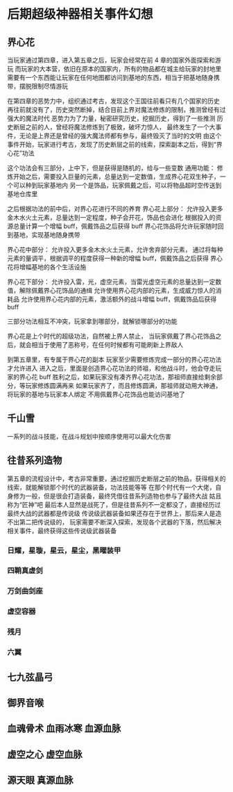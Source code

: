 # 后期超级神器相关事件幻想

## 界心花

当玩家通过第四章，进入第五章之后，玩家会经常在前 4 章的国家外面探索和游玩
而玩家的大本营，依旧在原本的国家内，所有的物品都在城主给玩家的封地里
需要有一个东西能让玩家在任何地图都访问到基地的东西，相当于把基地随身携带，摆脱限制尽情游玩

在第四章的恶势力中，组织通过考古，发现这个王国往前看只有几个国家的历史
再往前就没有了，历史突然断掉，结合目前上界对魔法修炼的限制，推测曾经有过强大的魔法时代
恶势力为了力量，秘密研究历史，挖掘历史，得到了一些推测
历史断层之前的人，曾经将魔法修炼到了极致，破坏力惊人，
最终发生了一个大事件，无论是上界还是曾经的强大魔法师都有参与，最终毁灭了当时的文明
由这个事件开始，玩家进行考古，发现了历史断层之前的线索，探索副本之后，得到“界心花”功法

这个功法会有三部分，上中下，但是获得是随机的，给与一些变数
通用功能：
修炼开始之后，需要投入巨量的元素，总量达到一定数值，生成界心花双生种子，一个可以种到玩家基地内
另一个是饰品，玩家佩戴之后，可以将物品超时空传送到基地仓库里

之后根据功法的前中后，对界心花进行不同的养育
界心花上部分：
允许投入更多金木水火土元素，总量达到一定程度，种子会开花，饰品也会进化
根据投入的资源总量计算一个增幅 buff，佩戴饰品之后获得 buff
界心花饰品将允许玩家随时回到基地，实现基地随身携带

界心花中部分：
允许投入更多金木水火土元素，允许舍弃部分元素，
通过将每种元素的量调平，根据调平的程度获得一种新的增幅 buff，佩戴饰品之后获得
界心花将增幅基地的各个生活设施

界心花下部分：
允许投入雷，光，虚空元素，当雷光虚空元素的总量达到一定数值，解除佩戴界心花饰品的通缉
允许使用界心花内部的元素，生成威力惊人的消耗品
允许使用界心花内部的元素，激活额外的战斗增幅 buff，佩戴饰品后获得 buff

三部分功法相互不冲突，玩家拿到哪部分，就解锁哪部分的功能

界心花是上个时代的超级功法，自然被上界人禁止，
当玩家佩戴了界心花饰品之后，就会相当于使用了恶称号，在任何时候都有可能刷新上界敌人

到第五章里，有专属于界心花的副本
玩家至少需要修炼完成一部分的界心花功法才允许进入
进入之后，里面是创造界心花功法的师祖，和他战斗时，他会夺走玩家的界心花 buff
胜利之后，如果玩家没有凑齐界心花功法，那祖师直接给剩余部分，等玩家修炼圆满再来
如果玩家齐了，而且修炼圆满，那祖师就动用大神通，将玩家的基地与玩家本人绑定
不用佩戴界心花饰品也能访问基地了

## 千山雪

一系列的战斗技能，在战斗规划中按顺序使用可以最大化伤害

## 往昔系列造物

第五章的流程设计中，考古非常重要，通过挖掘历史断层之前的物品，获得相关的线索，就能解锁那个时代的武器装备，功法技能等等
在那个时代有一个大佬，自身修为一般，但是很会打造装备，最终凭借往昔系列造物也参与了最终大战
姑且称为“匠神”吧
最后本人显然是战死了，但是往昔系列不一定都没了，直接经历过最终大战的武器都是传说级
传说级武器装备如果还存在于世界上，那后来人是造不出第二把传说级的，
玩家需要不断深入探索，发现各个武器的下落，然后解决相关事件，最终获得这些传说级武器装备

### 日耀，星璇，星云，星尘，黑曜装甲

### 四鞘真虚剑

### 万剑曲剑座

### 虚空容器

### 残月

### 六翼

## 七九弦晶弓

## 御界音喉

## 血魂骨术 血雨冰寒 血源血脉

## 虚空之心 虚空血脉

## 源天眼 真源血脉
